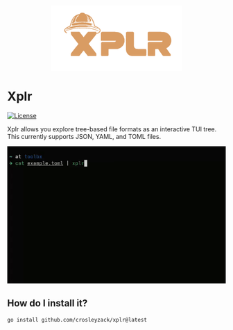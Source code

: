<p align="center"><img alt="xplr" src="./assets/xplr.png" width="300px" /></p>

# Xplr

[![License](https://img.shields.io/github/license/crosleyzack/xplr)](https://github.com/CrosleyZack/xplr/blob/main/LICENSE)

Xplr allows you explore tree-based file formats as an interactive TUI tree. This currently supports JSON, YAML, and TOML files.

<img alt="example" src="./assets/example.gif" width="600px" /></p>

## How do I install it?

```
go install github.com/crosleyzack/xplr@latest
```